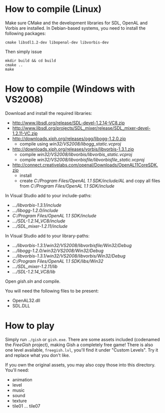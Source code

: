 # How to compile (Linux)

Make sure CMake and the development libraries for SDL, OpenAL and Vorbis are installed. In Debian-based systems, you need to install the following packages:

    cmake libsdl1.2-dev libopenal-dev libvorbis-dev

Then simply issue

    mkdir build && cd build
    cmake ..
    make

# How to compile (Windows with VS2008)

Download and install the required libraries:

- <http://www.libsdl.org/release/SDL-devel-1.2.14-VC8.zip>
- <http://www.libsdl.org/projects/SDL_mixer/release/SDL_mixer-devel-1.2.11-VC.zip>
- <http://downloads.xiph.org/releases/ogg/libogg-1.2.0.zip>
    - compile using *win32/VS2008/libogg_static.vcproj*
- <http://downloads.xiph.org/releases/vorbis/libvorbis-1.3.1.zip>
    - compile *win32/VS2008/libvorbis/libvorbis_static.vcproj*
    - compile *win32/VS2008/libvorbisfile/libvorbisfile_static.vcproj*
- <http://connect.creativelabs.com/openal/Downloads/OpenAL11CoreSDK.zip>
    - install
    - create *C:/Program Files/OpenAL 1.1 SDK/include/AL* and copy all files from *C:/Program Files/OpenAL 1.1 SDK/include*

In Visual Studio add to your include-paths:

- *.../libvorbis-1.3.1/include*
- *.../libogg-1.2.0/include*
- *C:/Program Files/OpenAL 1.1 SDK/include*
- *.../SDL-1.2.14_VC8/include*
- *.../SDL_mixer-1.2.11/include*

In Visual Studio add to your library-paths:

- *.../libvorbis-1.3.1/win32/VS2008/libvorbisfile/Win32/Debug*
- *.../libogg-1.2.0/win32/VS2008/Win32/Debug*
- *.../libvorbis-1.3.1/win32/VS2008/libvorbis/Win32/Debug*
- *C:/Program Files/OpenAL 1.1 SDK/libs/Win32*
- *.../SDL_mixer-1.2.11/lib*
- *.../SDL-1.2.14_VC8/lib*

Open *gish.sln* and compile.

You will need the following files to be present:

- OpenAL32.dll
- SDL.DLL

# How to play

Simply run `./gish` or `gish.exe`. There are some assets included (codenamed the *FreeGish* project), making Gish a completely free game! There is also one level available, `freegish.lvl`, you'll find it under "Custom Levels". Try it and replace what you don't like.

If you own the original assets, you may also copy those into this directory. You'll need:

- animation
- level
- music
- sound
- texture
- tile01 ... tile07
